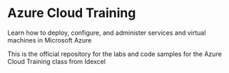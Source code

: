 # Azure Cloud Training

Learn how to deploy, configure, and administer services and virtual machines in Microsoft Azure

This is the official repository for the labs and code samples for the Azure Cloud Training class from Idexcel